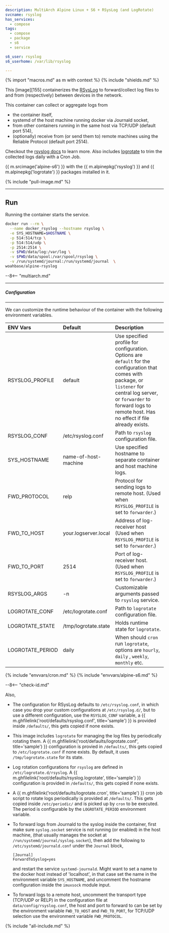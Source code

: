 ```yaml
---
description: MultiArch Alpine Linux + S6 + RSysLog (and LogRotate)
svcname: rsyslog
has_services:
  - compose
tags:
  - compose
  - package
  - s6
  - service

s6_user: rsyslog
s6_userhome: /var/lib/rsyslog

---
```


{% import "macros.md" as m with context %}
{% include "shields.md" %}

This [image][155] containerizes the [RSysLog][1] to
forward/collect log files to and from (respectively) between
devices in the network.

This container can collect or aggregate logs from

* the container itself,
* systemd of the host machine running docker via Journald socket,
* from other containers running in the same host via TCP/UDP (default port 514),
* (optionally) receive from (or send them to) remote machines
    using the Reliable Protocol (default port 2514).

Checkout the [rsyslog docs][2] to learn more. Also includes
[logrotate][3] to trim the collected logs daily with a Cron Job.

{{ m.srcimage('alpine-s6') }} with the {{ m.alpinepkg('rsyslog')
}} and {{ m.alpinepkg('logrotate') }} packages installed in it.

{% include "pull-image.md" %}

---
Run
---

Running the container starts the service.

``` sh
docker run --rm \
  --name docker_rsyslog --hostname rsyslog \
  -e SYS_HOSTNAME=$HOSTNAME \
  -p 514:514/tcp \
  -p 514:514/udp \
  -p 2514:2514 \
  -v $PWD/data/log:/var/log \
  -v $PWD/data/spool:/var/spool/rsyslog \
  -v /run/systemd/journal:/run/systemd/journal  \
woahbase/alpine-rsyslog
```

--8<-- "multiarch.md"

---
##### Configuration
---

We can customize the runtime behaviour of the container with the
following environment variables.

| ENV Vars         | Default                       | Description
| :---             | :---                          | :---
| RSYSLOG_PROFILE  | default                       | Use specified profile for configuration. Options are `default` for the configuration that comes with package, or `listener` for central log server, or `forwarder` to forward logs to remote host. Has no effect if file already exists.
| RSYSLOG_CONF     | /etc/rsyslog.conf             | Path to `rsyslog` configuration file.
| SYS_HOSTNAME     | name-of-host-machine          | Use specified hostname to separate container and host machine logs.
| FWD_PROTOCOL     | relp                          | Protocol for sending logs to remote host. (Used when `RSYSLOG_PROFILE` is set to `forwarder`.)
| FWD_TO_HOST      | your.logserver.local          | Address of log-receiver host (Used when `RSYSLOG_PROFILE` is set to `forwarder`.)
| FWD_TO_PORT      | 2514                          | Port of log-receiver host. (Used when `RSYSLOG_PROFILE` is set to `forwarder`.)
| RSYSLOG_ARGS     | -n                            | Customizable arguments passed to `rsyslog` service.
| LOGROTATE_CONF   | /etc/logrotate.conf           | Path to `logrotate` configuration file.
| LOGROTATE_STATE  | /tmp/logrotate.state          | Holds runtime state for `logrotate`.
| LOGROTATE_PERIOD | daily                         | When should `cron` run `logrotate`, options are `hourly`, `daily` , `weekly`, `monthly` etc.
{% include "envvars/cron.md" %}
{% include "envvars/alpine-s6.md" %}

--8<-- "check-id.md"

Also,

* The configuration for RSysLog defaults to `/etc/rsyslog.conf`,
  in which case you drop your custom configurations at
  `/etc/rsyslog.d/`, but to use a different configuration, use the
  `RSYSLOG_CONF` variable, a {{ m.ghfilelink('root/defaults/rsyslog.conf', title='sample') }}
   is provided inside `/defaults/`, this gets copied if none exists.

* This image includes `logrotate` for managing the log files by
  periodically rotating them. A {{ m.ghfilelink('root/defaults/logrotate.conf', title='sample') }}
  configuration is provied in `/defaults/`, this gets copied
  to `/etc/logrotate.conf` if none exists. By default, it uses
  `/tmp/logrotate.state` for its state.

* Log rotation configurations for `rsyslog` are defined in
  `/etc/logrotate.d/rsyslog`. A {{ m.ghfilelink('root/defaults/rsyslog.logrotate', title='sample') }}
  configuration is provided in `/defaults/`, this gets copied if
  none exists.

* A {{ m.ghfilelink('root/defaults/logrotate.cron', title='sample') }}
  cron job script to rotate logs periodically
  is provided at `/defaults/`. This gets copied inside
  `/etc/periodic/` and is picked up by `cron` to be executed.
  The period is configurable by the `LOGROTATE_PERIOD`
  environment variable.

* To forward logs from Journald to the syslog inside the
  container, first make sure `syslog.socket` service is not
  running (or enabled) in the host machine, (that usually manages
  the socket at `/run/systemd/journal/syslog.socket`), then add
  the following to `/etc/systemd/journald.conf` under the
  `Journal` block,
  ```
  [Journal]
  ForwardToSyslog=yes
  ```
  and restart the service `systemd-journald`. Might want to set
  a name to the docker host instead of 'localhost', in that case set
  the name in the environment variable `SYS_HOSTNAME`, and uncomment
  the hostname configuration inside the `imuxsock` module input.

* To forward logs to a remote host, uncomment the transport type
  (TCP/UDP or RELP) in the configuration file at
  `data/config/rsyslog.conf`, the host and port to forward to can
  be set by the environment variable `FWD_TO_HOST` and
  `FWD_TO_PORT`, for TCP/UDP selection use the environment
  variable `FWD_PROTOCOL`.

[1]: https://www.rsyslog.com/
[2]: https://www.rsyslog.com/doc/
[3]: https://linux.die.net/man/8/logrotate

{% include "all-include.md" %}
